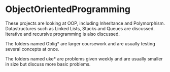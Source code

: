 # ObjectOrientedProgramming

These projects are looking at OOP, including Inheritance and Polymorphism. Datastructures such as Linked Lists, Stacks and Queues are discussed. Iterative and recursive programming is also discussed.

The folders named Oblig* are larger coursework and are usually testing several concepts at once.

The folders named uke* are problems given weekly and are usually smaller in size but discuss more basic problems.